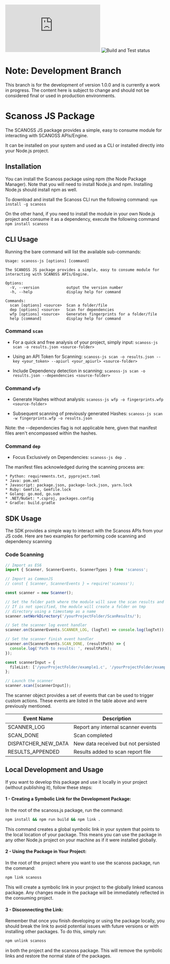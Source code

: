 <div align='left'>

[![REUSE status](https://api.reuse.software/badge/github.com/scanoss/scanoss.js)](https://api.reuse.software/info/github.com/scanoss/scanoss.js)
![Build and Test status](https://github.com/scanoss/scanoss.js/actions/workflows/build_test.yml/badge.svg)
</div>

# Note: Development Branch

This branch is for the development of version 1.0.0 and is currently a work in progress. 
The content here is subject to change and should not be considered final or used in production environments.


# Scanoss JS Package

The SCANOSS JS package provides a simple, easy to consume module for interacting with SCANOSS APIs/Engine.

It can be installed on your system and used as a CLI or installed directly into your Node.js project.

## Installation

You can install the Scanoss package using npm (the Node Package Manager). Note that you will need to install Node.js and npm. Installing Node.js should install npm as well.

To download and install the Scanoss CLI run the following command: `npm install -g scanoss`

On the other hand, if you need to install the module in your own Node.js project and consume it as a dependency, execute the following command `npm install scanoss`

## CLI Usage

Running the bare command will list the available sub-commands:

```Usage: scanoss-js [options] [command]
Usage: scanoss-js [options] [command]

The SCANOSS JS package provides a simple, easy to consume module for interacting with SCANOSS APIs/Engine.

Options:
  -V, --version            output the version number
  -h, --help               display help for command

Commands:
  scan [options] <source>  Scan a folder/file
  dep [options] <source>   Scan for dependencies
  wfp [options] <source>   Generates fingerprints for a folder/file
  help [command]           display help for command
```

### Command `scan`

* For a quick and free analysis of your project, simply input: `scanoss-js scan -o results.json <source-folder>`


* Using an API Token for Scanning: `scanoss-js scan -o results.json --key <your_token> --apiurl <your_apiurl> <source-folder>`


* Include Dependency detection in scanning: `scanoss-js scan -o results.json --dependencies <source-folder>`

### Command `wfp`
* Generate Hashes without analysis: `scanoss-js wfp -o fingerprints.wfp <source-folder>`

 
* Subsequent scanning of previously generated Hashes: `scanoss-js scan -w fingerprints.wfp -o results.json`

Note: the --dependencies flag is not applicable here, given that manifest files aren't encompassed within the hashes.



### Command `dep`
* Focus Exclusively on Dependencies: `scanoss-js dep .`

The manifest files acknowledged during the scanning process are:

    * Python: requirements.txt, pyproject.toml
    * Java: pom.xml
    * Javascript: package.json, package-lock.json, yarn.lock
    * Ruby: Gemfile, Gemfile.lock
    * Golang: go.mod, go.sum
    * .NET/NuGet: *.csproj, packages.config
    * Gradle: build.gradle




## SDK Usage
The SDK provides a simple way to interact with the Scanoss APIs from your JS code. Here are two examples for performing code scanning and dependency scanning

### Code Scanning 

```typescript
// Import as ES6
import { Scanner, ScannerEvents, ScannerTypes } from 'scanoss';

// Import as CommonJS
// const { Scanner, ScannerEvents } = require('scanoss');

const scanner = new Scanner();

// Set the folder path where the module will save the scan results and fingerprints
// If is not specified, the module will create a folder on tmp
// directory using a timestamp as a name
scanner.setWorkDirectory('/yourProjectFolder/ScanResults/');

// Set the scanner log event handler
scanner.on(ScannerEvents.SCANNER_LOG, (logTxt) => console.log(logTxt));

// Set the scanner finish event handler
scanner.on(ScannerEvents.SCAN_DONE, (resultPath) => {
  console.log('Path to results: ', resultPath);
});

const scannerInput = {
  fileList: ['/yourProjectFolder/example1.c', '/yourProjectFolder/example2.c'],
};

// Launch the scanner
scanner.scan([scannerInput]);
```

The scanner object provides a set of events that can be used to trigger custom actions. 
These events are listed in the table above and were previously mentioned.

| Event Name          | Description                         |
| ------------------- | ----------------------------------- |
| SCANNER_LOG         | Report any internal scanner events  |
| SCAN_DONE           | Scan completed                      |
| DISPATCHER_NEW_DATA | New data received but not persisted |
| RESULTS_APPENDED    | Results added to scan report file   |




## Local Development and Usage
If you want to develop this package and use it locally in your project (without publishing it), follow these steps:

#### 1 - Creating a Symbolic Link for the Development Package:
In the root of the scanoss.js package, run the command:

```bash
npm install && npm run build && npm link . 
```
This command creates a global symbolic link in your system that points to the local location of your package. This means you can use the package in any other Node.js project on your machine as if it were installed globally.

#### 2 - Using the Package in Your Project:

In the root of the project where you want to use the scanoss package, run the command:

```bash
npm link scanoss
```
This will create a symbolic link in your project to the globally linked scanoss package. Any changes made in the package will be immediately reflected in the consuming project.

#### 3 - Disconnecting the Link:

Remember that once you finish developing or using the package locally, you should break the link to avoid potential issues with future versions or with installing other packages. To do this, simply run:

```bash
npm unlink scanoss
```
in both the project and the scanoss package. This will remove the symbolic links and restore the normal state of the packages.

